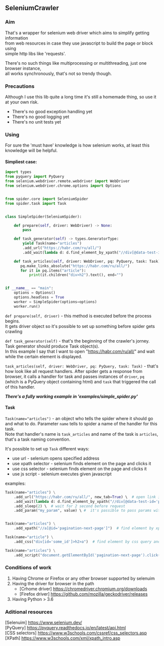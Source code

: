 ## SeleniumCrawler

### Aim

That's a wrapper for selenium web driver which aims to simplify getting information  
from web resources in case they use javascript to build the page or block using  
simple http libs like 'requests'.

There's no such things like multiprocessing or multithreading, just one browser instance,  
all works synchronously, that's not so trendy though.

### Precautions

Although I use this lib quite a long time it's still a homemade thing, so use it at your own risk.
- There's no good exception handling yet
- There's no good logging yet
- There's no unit tests yet

### Using

For sure the 'must have' knowledge is how selenium works, at least this knowledge will be helpful.

#### Simpliest case:

```python
import types
from pyquery import PyQuery
from selenium.webdriver.remote.webdriver import WebDriver
from selenium.webdriver.chrome.options import Options


from spider.core import SeleniumSpider
from spider.task import Task


class SimpleSpider(SeleniumSpider):

    def prepare(self, driver: WebDriver) -> None:
        pass

    def task_generator(self) -> types.GeneratorType:
        yield Task(name="articles")
        .add_url("https://habr.com/ru/all/")
        .add_wait(lambda d: d.find_element_by_xpath("//div[@data-test-id='page-top']"))

    def task_articles(self, driver: WebDriver, pq: PyQuery, task: Task):
       pq.make_links_absolute("https://habr.com/ru/all/")
       for it in pq.items("article"):
           print(it.children("div>h2").text(), end="")


if __name__ == "main":
    options = Options()
    options.headless = True
    worker = SimpleSpider(options=options)
    worker.run()
```

`def prepare(self, driver)` - this method is executed before the process begins.  
It gets driver object so it's possible to set up something before spider gets crawling

`def task_generator(self)` - that's the beginning of the crawler's jorney.  
Task generator should produce Task object(s).  
In this example I say that I want to open "https://habr.com/ru/all/" and wait while the certain element is displayed.

`task_articles(self, driver: WebDriver, pq: PyQuery, task: Task)` - that's how look like all request handlers.
After spider gets a response from browser, it calls a handler for task and passes instances of
`driver`, `pq` (which is a PyQuery object containing html) and `task` that triggered the call of this handler.

***There's a fully working example in 'examples/simple_spider.py'***

#### Task

`Task(name="articles")` - an object who tells the spider where it should go and what to do.
Parameter `name` tells to spider a name of the handler for this task.  
Note that handler's name is `task_articles` and name of the task is `articles`, that's a task naming convention.

It's possible to set up `Task` different ways:
* use url - selenium opens specified address
* use xpath selector - selenium finds element on the page and clicks it
* use css selector - selenium finds element on the page and clicks it
* use js script - selenium executes given javascript

examples:

```python
Task(name="articles") \
    .add_url("https://habr.com/ru/all/", new_tab=True) \  # open link in new tab
    .add_wait(lambda d: d.find_element_by_xpath("//div[@data-test-id='page-top']")) \  # wait until specified element will be found
    .add_sleep(2) \  # wait for 2 second before request
    .add_param("my_param", value) \ #  it's passible to pass params with the task to the handler and then get it by task.my_param    


Task(name="articles") \
    .add_xpath("//a[@id='pagination-next-page']")  # find element by xpath and click it

Task(name="article") \
    .add_css("div[id='some_id']>h2>a")  # find element by css query and click it

Task(name="articles") \
    .add_script("document.getElementById('pagination-next-page').click()")  # using js to operate the page
```

### Conditions of work

1. Having Chrome or Firefox or any other browser supported by selenuim
2. Having the driver for browser in the path  
   - [Crhome driver] https://chromedriver.chromium.org/downloads
   - [Firefox driver] https://github.com/mozilla/geckodriver/releases
3. Having Python > 3.6


### Aditional resources

[Selenuim] https://www.selenium.dev/  
[PyQuery] https://pyquery.readthedocs.io/en/latest/api.html  
[CSS selectors] https://www.w3schools.com/cssref/css_selectors.asp  
[XPath] https://www.w3schools.com/xml/xpath_intro.asp